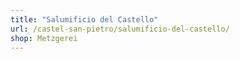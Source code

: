 ```yaml
---
title: "Salumificio del Castello"
url: /castel-san-pietro/salumificio-del-castello/
shop: Metzgerei
---
```

